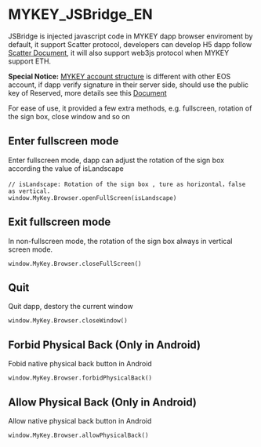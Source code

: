 # MYKEY\_JSBridge\_EN

JSBridge is injected javascript code in MYKEY dapp browser enviroment by default, it support Scatter protocol, developers can develop H5 dapp follow [Scatter Document](https://get-scatter.com/docs/api-reference), it will also support web3js protocol when MYKEY support ETH.

**Special Notice:** [MYKEY account structure](https://github.com/mykeylab/Documentation/blob/master/English/MYKEY%20on%20EOSIO.md#mykey-account-structure) is different with other EOS account, if dapp verify signature in their server side, should use the public key of Reserved, more details see this [Document](https://github.com/mykeylab/Documentation/blob/master/English/MYKEY%20on%20EOSIO.md#if-dapp-dependents-on-getarbitrarysignature-or-other-server-side-authentication)

For ease of use, it provided a few extra methods, e.g. fullscreen, rotation of the sign box, close window and so on

## Enter fullscreen mode

Enter fullscreen mode, dapp can adjust the rotation of the sign box according the value of isLandscape

```text
// isLandscape: Rotation of the sign box , ture as horizontal，false as vertical.
window.MyKey.Browser.openFullScreen(isLandscape)
```

## Exit fullscreen mode

In non-fullscreen mode, the rotation of the sign box always in vertical screen mode.

```text
window.MyKey.Browser.closeFullScreen()
```

## Quit

Quit dapp, destory the current window

```text
window.MyKey.Browser.closeWindow()
```

## Forbid Physical Back \(Only in Android\)

Fobid native physical back button in Android

```text
window.MyKey.Browser.forbidPhysicalBack()
```

## Allow Physical Back \(Only in Android\)

Allow native physical back button in Android

```text
window.MyKey.Browser.allowPhysicalBack()
```

